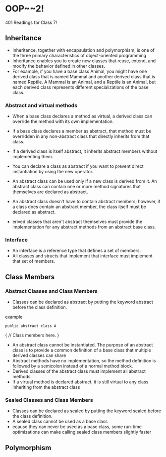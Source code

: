 # OOP~~2!
401 Readings for Class 7!

## Inheritance 
  - Inheritance, together with encapsulation and polymorphism, is one of the three primary characteristics of object-oriented programming
  -  Inheritance enables you to create new classes that reuse, extend, and modify the behavior defined in other classes. 
  - For example, if you have a base class Animal, you might have one derived class that is named Mammal and another derived class that is named Reptile. A Mammal is an Animal, and a Reptile is an Animal, but each derived class represents different specializations of the base class.

### Abstract and virtual methods
  - When a base class declares a method as virtual, a derived class can override the method with its own implementation.
  - If a base class declares a member as abstract, that method must be overridden in any non-abstract class that directly inherits from that class.
  - If a derived class is itself abstract, it inherits abstract members without implementing them.

  - You can declare a class as abstract if you want to prevent direct instantiation by using the new operator. 
  - An abstract class can be used only if a new class is derived from it. An abstract class can contain one or more method signatures that themselves are declared as abstract.
  - An abstract class doesn't have to contain abstract members; however, if a class does contain an abstract member, the class itself must be declared as abstract. 
  - erived classes that aren't abstract themselves must provide the implementation for any abstract methods from an abstract base class.

### Interface
  - An interface is a reference type that defines a set of members. 
  - All classes and structs that implement that interface must implement that set of members. 

## Class Members
### Abstract Classes and Class Members
 - Classes can be declared as abstract by putting the keyword abstract before the class definition.

example

    public abstract class A
  {
      // Class members here.
  }

  - An abstract class cannot be instantiated. The purpose of an abstract class is to provide a common definition of a base class that multiple derived classes can share
  - Abstract methods have no implementation, so the method definition is followed by a semicolon instead of a normal method block. 
  -  Derived classes of the abstract class must implement all abstract methods.
  - If a virtual method is declared abstract, it is still virtual to any class inheriting from the abstract class

### Sealed Classes and Class Members
 - Classes can be declared as sealed by putting the keyword sealed before the class definition.  
 - A sealed class cannot be used as a base class
 - ecause they can never be used as a base class, some run-time optimizations can make calling sealed class members slightly faster

## Polymorphism
